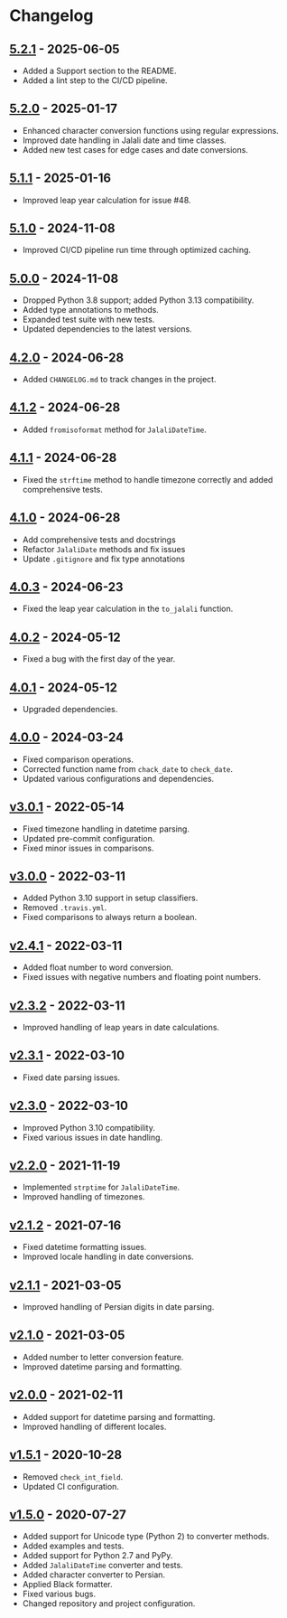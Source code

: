 
# Changelog

## [5.2.1](https://github.com/majiidd/persiantools/compare/5.2.0...5.2.1) - 2025-06-05

- Added a Support section to the README.
- Added a lint step to the CI/CD pipeline.

## [5.2.0](https://github.com/majiidd/persiantools/compare/5.1.1...5.2.0) - 2025-01-17

- Enhanced character conversion functions using regular expressions.
- Improved date handling in Jalali date and time classes.
- Added new test cases for edge cases and date conversions.

## [5.1.1](https://github.com/majiidd/persiantools/compare/5.1.0...5.1.1) - 2025-01-16

- Improved leap year calculation for issue #48.

## [5.1.0](https://github.com/majiidd/persiantools/compare/5.0.0...5.1.0) - 2024-11-08

- Improved CI/CD pipeline run time through optimized caching.

## [5.0.0](https://github.com/majiidd/persiantools/compare/4.2.0...5.0.0) - 2024-11-08

- Dropped Python 3.8 support; added Python 3.13 compatibility.
- Added type annotations to methods.
- Expanded test suite with new tests.
- Updated dependencies to the latest versions.

## [4.2.0](https://github.com/majiidd/persiantools/compare/4.1.2...4.2.0) - 2024-06-28

- Added `CHANGELOG.md` to track changes in the project.

## [4.1.2](https://github.com/majiidd/persiantools/compare/4.1.1...4.1.2) - 2024-06-28

- Added `fromisoformat` method for `JalaliDateTime`.

## [4.1.1](https://github.com/majiidd/persiantools/compare/4.1.0...4.1.1) - 2024-06-28

- Fixed the `strftime` method to handle timezone correctly and added comprehensive tests.

## [4.1.0](https://github.com/majiidd/persiantools/compare/4.0.3...4.1.0) - 2024-06-28

- Add comprehensive tests and docstrings
- Refactor `JalaliDate` methods and fix issues
- Update `.gitignore` and fix type annotations

## [4.0.3](https://github.com/majiidd/persiantools/compare/4.0.2...4.0.3) - 2024-06-23

- Fixed the leap year calculation in the `to_jalali` function.

## [4.0.2](https://github.com/majiidd/persiantools/compare/4.0.1...4.0.2) - 2024-05-12

- Fixed a bug with the first day of the year.

## [4.0.1](https://github.com/majiidd/persiantools/compare/4.0.0...4.0.1) - 2024-05-12

- Upgraded dependencies.

## [4.0.0](https://github.com/majiidd/persiantools/compare/v3.0.1...4.0.0) - 2024-03-24

- Fixed comparison operations.
- Corrected function name from `chack_date` to `check_date`.
- Updated various configurations and dependencies.

## [v3.0.1](https://github.com/majiidd/persiantools/compare/v3.0.0...v3.0.1) - 2022-05-14

- Fixed timezone handling in datetime parsing.
- Updated pre-commit configuration.
- Fixed minor issues in comparisons.

## [v3.0.0](https://github.com/majiidd/persiantools/compare/v2.4.1...v3.0.0) - 2022-03-11

- Added Python 3.10 support in setup classifiers.
- Removed `.travis.yml`.
- Fixed comparisons to always return a boolean.

## [v2.4.1](https://github.com/majiidd/persiantools/compare/v2.3.2...v2.4.1) - 2022-03-11

- Added float number to word conversion.
- Fixed issues with negative numbers and floating point numbers.

## [v2.3.2](https://github.com/majiidd/persiantools/compare/v2.3.1...v2.3.2) - 2022-03-11

- Improved handling of leap years in date calculations.

## [v2.3.1](https://github.com/majiidd/persiantools/compare/v2.3.0...v2.3.1) - 2022-03-10

- Fixed date parsing issues.

## [v2.3.0](https://github.com/majiidd/persiantools/compare/v2.2.0...v2.3.0) - 2022-03-10

- Improved Python 3.10 compatibility.
- Fixed various issues in date handling.

## [v2.2.0](https://github.com/majiidd/persiantools/compare/v2.1.2...v2.2.0) - 2021-11-19

- Implemented `strptime` for `JalaliDateTime`.
- Improved handling of timezones.

## [v2.1.2](https://github.com/majiidd/persiantools/compare/v2.1.1...v2.1.2) - 2021-07-16

- Fixed datetime formatting issues.
- Improved locale handling in date conversions.

## [v2.1.1](https://github.com/majiidd/persiantools/compare/v2.1.0...v2.1.1) - 2021-03-05

- Improved handling of Persian digits in date parsing.

## [v2.1.0](https://github.com/majiidd/persiantools/compare/v2.0.0...v2.1.0) - 2021-03-05

- Added number to letter conversion feature.
- Improved datetime parsing and formatting.

## [v2.0.0](https://github.com/majiidd/persiantools/compare/v1.5.1...v2.0.0) - 2021-02-11

- Added support for datetime parsing and formatting.
- Improved handling of different locales.

## [v1.5.1](https://github.com/majiidd/persiantools/compare/v1.5.0...v1.5.1) - 2020-10-28

- Removed `check_int_field`.
- Updated CI configuration.

## [v1.5.0](https://github.com/majiidd/persiantools/compare/v1.4.0...v1.5.0) - 2020-07-27

- Added support for Unicode type (Python 2) to converter methods.
- Added examples and tests.
- Added support for Python 2.7 and PyPy.
- Added `JalaliDateTime` converter and tests.
- Added character converter to Persian.
- Applied Black formatter.
- Fixed various bugs.
- Changed repository and project configuration.
